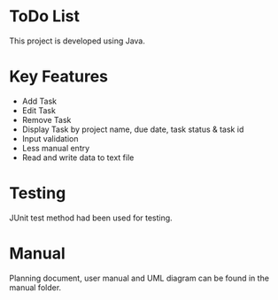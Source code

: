 # ToDo List



This project is developed using Java.

# Key Features

  - Add Task
  - Edit Task
  - Remove Task
  - Display Task by project name, due date, task status & task id
  - Input validation
  - Less manual entry
  - Read and write data to text file
  
# Testing
JUnit test method had been used for testing.

# Manual
Planning document, user manual and UML diagram can be found in the manual folder.
